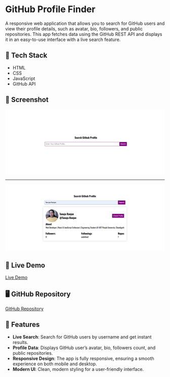 # GitHub Profile Finder

A responsive web application that allows you to search for GitHub users and view their profile details, such as avatar, bio, followers, and public repositories. This app fetches data using the GitHub REST API and displays it in an easy-to-use interface with a live search feature.

## 🔧 Tech Stack
- HTML
- CSS
- JavaScript
- GitHub API

## 📸 Screenshot
![App Screenshot](screenshot1.png)

---

![App Screenshot](screenshot2.png)


## 📍 Live Demo
[Live Demo](https://github-profile-finder-red-pi.vercel.app/)

## 🖥️ GitHub Repository
[GitHub Repository](https://github.com/Tanuja-Ranjan/github-profile-finder)

## 🚀 Features
- **Live Search**: Search for GitHub users by username and get instant results.
- **Profile Data**: Displays GitHub user’s avatar, bio, followers count, and public repositories.
- **Responsive Design**: The app is fully responsive, ensuring a smooth experience on both mobile and desktop.
- **Modern UI**: Clean, modern styling for a user-friendly interface.


